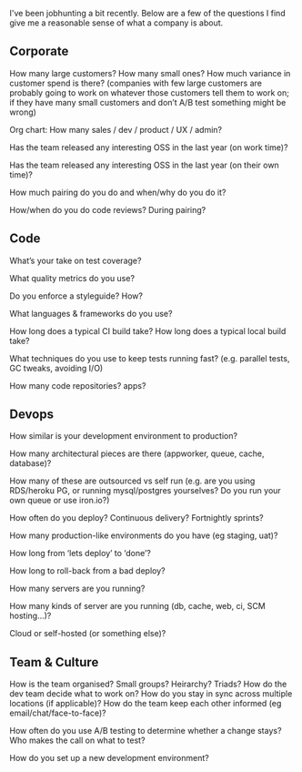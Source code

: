 I've been jobhunting a bit recently. Below are a few of the questions I find give me a reasonable sense of what a company is about.

## Corporate

How many large customers? How many small ones? How much variance in customer spend is there? (companies with few large customers are probably going to work on whatever those customers tell them to work on; if they have many small customers and don’t  A/B test something might be wrong)

Org chart: How many sales / dev / product / UX / admin?

Has the team released any interesting OSS in the last year (on work time)?

Has the team released any interesting OSS in the last year (on their own time)?

How much pairing do you do and when/why do you do it?

How/when do you do code reviews? During pairing?

## Code

What’s your take on test coverage?

What quality metrics do you use?

Do you enforce a styleguide? How?

What languages & frameworks do you use?

How long does a typical CI build take?
How long does a typical local build take?

What techniques do you use to keep tests running fast? (e.g. parallel tests, GC tweaks, avoiding I/O)

How many code repositories? apps?

## Devops
How similar is your development environment to production?

How many architectural pieces are there (appworker, queue, cache, database)?

How many of these are outsourced vs self run (e.g. are you using RDS/heroku PG, or running mysql/postgres yourselves? Do you run your own queue or use iron.io?)

How often do you deploy? Continuous delivery? Fortnightly sprints?

How many production-like environments do you have (eg staging, uat)?

How long from ‘lets deploy’ to ‘done’?

How long to roll-back from a bad deploy?

How many servers are you running?

How many kinds of server are you running (db, cache, web, ci, SCM hosting...)?

Cloud or self-hosted (or something else)?

## Team & Culture

How is the team organised? Small groups? Heirarchy? Triads?
How do the dev team decide what to work on?
How do you stay in sync across multiple locations (if applicable)?
How do the team keep each other informed (eg email/chat/face-to-face)?



How often do you use A/B testing to determine whether a change stays? Who makes the call on what to test?

How do you set up a new development environment?

